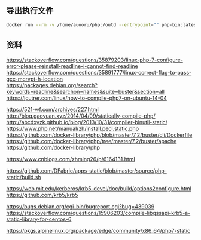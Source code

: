 ## 导出执行文件
```bash
docker run --rm -v /home/auooru/php:/outd --entrypoint="" php-bin:latest /bin/cp -rf . /outd
```

## 资料

https://stackoverflow.com/questions/35879203/linux-php-7-configure-error-please-reinstall-readline-i-cannot-find-readline  
https://stackoverflow.com/questions/35891777/linux-correct-flag-to-pass-gcc-mcrypt-h-location  
https://packages.debian.org/search?keywords=readline&searchon=names&suite=buster&section=all  
https://jcutrer.com/linux/how-to-compile-php7-on-ubuntu-14-04  

https://521-wf.com/archives/227.html  
http://blog.gaoyuan.xyz/2014/04/09/statically-compile-php/  
http://abcdxyzk.github.io/blog/2013/10/31/compiler-binutil-static/  
https://www.php.net/manual/zh/install.pecl.static.php  
https://github.com/docker-library/php/blob/master/7.2/buster/cli/Dockerfile  
https://github.com/docker-library/php/tree/master/7.2/buster/apache  
https://github.com/docker-library/php  

https://www.cnblogs.com/zhming26/p/6164131.html

https://github.com/DFabric/apps-static/blob/master/source/php-static/build.sh

https://web.mit.edu/kerberos/krb5-devel/doc/build/options2configure.html
https://github.com/krb5/krb5

https://bugs.debian.org/cgi-bin/bugreport.cgi?bug=439039
https://stackoverflow.com/questions/15906203/compile-libgssapi-krb5-a-static-library-for-centos-6


https://pkgs.alpinelinux.org/package/edge/community/x86_64/php7-static